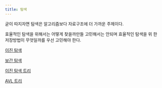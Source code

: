 ```yaml
---
title: 탐색
---
```


굳이 따지자면 탐색은 알고리즘보다 자료구조에 더 가까운 주제이다.

효율적인 탐색을 위해서는 어떻게 찾을까만들 고민해서는 안되며 효율적인 탐색을 위
한 저장방법이 무엇일까를 우선 고민해야 한다.

[이진 탐색](binary_search)

[보간 탐색](interpolation_search)

[이진 탐색 트리](binary_search_tree)

[AVL 트리](avl)
